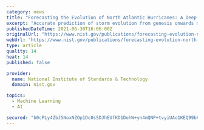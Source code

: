 ```yaml
---
category: news
title: "Forecasting the Evolution of North Atlantic Hurricanes: A Deep Learning Approach"
excerpt: "Accurate prediction of storm evolution from genesis onwards may be of great importance considering that billions of dollars worth of property damage and numerou"
publishedDateTime: 2021-06-30T16:06:00Z
originalUrl: "https://www.nist.gov/publications/forecasting-evolution-north-atlantic-hurricanes-deep-learning-approach"
webUrl: "https://www.nist.gov/publications/forecasting-evolution-north-atlantic-hurricanes-deep-learning-approach"
type: article
quality: 14
heat: 14
published: false

provider:
  name: National Institute of Standards & Technology
  domain: nist.gov

topics:
  - Machine Learning
  - AI

secured: "b0cPLy4ZbJ5NoxNZOp1Dc0sSDJhEUfKD1DohW+yn4mQNP+tvyiUAo1KEQ99bK0Hy35D2tft2MRJ9ijGHp06QNz+70rbcmvrZ/u58vtpRiBcpjy15Uu23sOe1YY1XHSnxSb74BEZE4nP6CuwMh//+3gc4h1AW5CmQQbapg86KPWfVmb2o5Clik4cNdNt0v3MEZtVxONhKqJW4p6kHlxJ3o+DT9znGEewsTb4MNZbr4VXf3hju5JXDFbBA9Wviw0RLqp6JMsmkTmfvezgvR1jx0r09ekIfbK8J+o/iTw0/0QWzSPvmXXaLyftW9OnedQbxzeZG2GrxdonMM96bmf2JvGWMLCX8OxlVfcFb758zjHw=;XWC6cOS+GAe2Rl4V8hlThA=="
---
```


